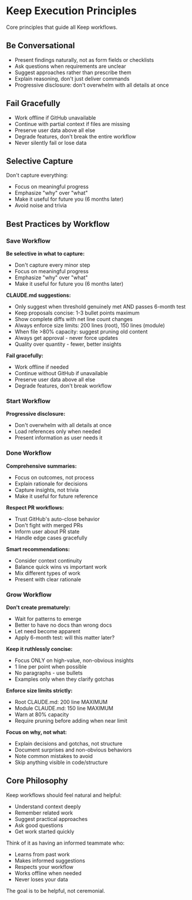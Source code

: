 # Keep Execution Principles

Core principles that guide all Keep workflows.

## Be Conversational

- Present findings naturally, not as form fields or checklists
- Ask questions when requirements are unclear
- Suggest approaches rather than prescribe them
- Explain reasoning, don't just deliver commands
- Progressive disclosure: don't overwhelm with all details at once

## Fail Gracefully

- Work offline if GitHub unavailable
- Continue with partial context if files are missing
- Preserve user data above all else
- Degrade features, don't break the entire workflow
- Never silently fail or lose data

## Selective Capture

Don't capture everything:
- Focus on meaningful progress
- Emphasize "why" over "what"
- Make it useful for future you (6 months later)
- Avoid noise and trivia

## Best Practices by Workflow

### Save Workflow

**Be selective in what to capture:**
- Don't capture every minor step
- Focus on meaningful progress
- Emphasize "why" over "what"
- Make it useful for future you (6 months later)

**CLAUDE.md suggestions:**
- Only suggest when threshold genuinely met AND passes 6-month test
- Keep proposals concise: 1-3 bullet points maximum
- Show complete diffs with net line count changes
- Always enforce size limits: 200 lines (root), 150 lines (module)
- When file >80% capacity: suggest pruning old content
- Always get approval - never force updates
- Quality over quantity - fewer, better insights

**Fail gracefully:**
- Work offline if needed
- Continue without GitHub if unavailable
- Preserve user data above all else
- Degrade features, don't break workflow

### Start Workflow

**Progressive disclosure:**
- Don't overwhelm with all details at once
- Load references only when needed
- Present information as user needs it

### Done Workflow

**Comprehensive summaries:**
- Focus on outcomes, not process
- Explain rationale for decisions
- Capture insights, not trivia
- Make it useful for future reference

**Respect PR workflows:**
- Trust GitHub's auto-close behavior
- Don't fight with merged PRs
- Inform user about PR state
- Handle edge cases gracefully

**Smart recommendations:**
- Consider context continuity
- Balance quick wins vs important work
- Mix different types of work
- Present with clear rationale

### Grow Workflow

**Don't create prematurely:**
- Wait for patterns to emerge
- Better to have no docs than wrong docs
- Let need become apparent
- Apply 6-month test: will this matter later?

**Keep it ruthlessly concise:**
- Focus ONLY on high-value, non-obvious insights
- 1 line per point when possible
- No paragraphs - use bullets
- Examples only when they clarify gotchas

**Enforce size limits strictly:**
- Root CLAUDE.md: 200 line MAXIMUM
- Module CLAUDE.md: 150 line MAXIMUM
- Warn at 80% capacity
- Require pruning before adding when near limit

**Focus on why, not what:**
- Explain decisions and gotchas, not structure
- Document surprises and non-obvious behaviors
- Note common mistakes to avoid
- Skip anything visible in code/structure

## Core Philosophy

Keep workflows should feel natural and helpful:
- Understand context deeply
- Remember related work
- Suggest practical approaches
- Ask good questions
- Get work started quickly

Think of it as having an informed teammate who:
- Learns from past work
- Makes informed suggestions
- Respects your workflow
- Works offline when needed
- Never loses your data

The goal is to be helpful, not ceremonial.
